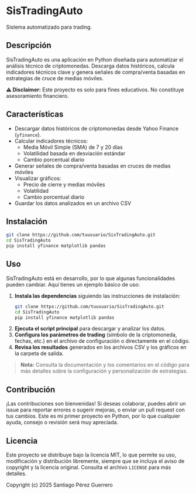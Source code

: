 # SisTradingAuto

Sistema automatizado para trading.

## Descripción

SisTradingAuto es una aplicación en Python diseñada para automatizar el análisis técnico de criptomonedas. Descarga datos históricos, calcula indicadores técnicos clave y genera señales de compra/venta basadas en estrategias de cruce de medias móviles.

**⚠️ Disclaimer:** Este proyecto es solo para fines educativos. No constituye asesoramiento financiero.

## Características 

- Descargar datos históricos de criptomonedas desde Yahoo Finance (`yfinance`).
- Calcular indicadores técnicos:
  - Media Móvil Simple (SMA) de 7 y 20 días
  - Volatilidad basada en desviación estándar
  - Cambio porcentual diario
- Generar señales de compra/venta basadas en cruces de medias móviles
- Visualizar gráficos:
  - Precio de cierre y medias móviles
  - Volatilidad
  - Cambio porcentual diario
- Guardar los datos analizados en un archivo CSV

## Instalación

```bash
git clone https://github.com/tuusuario/SisTradingAuto.git
cd SisTradingAuto
pip install yfinance matplotlib pandas

```

## Uso

SisTradingAuto está en desarrollo, por lo que algunas funcionalidades pueden cambiar. Aquí tienes un ejemplo básico de uso:

1. **Instala las dependencias** siguiendo las instrucciones de instalación:
    ```bash
    git clone https://github.com/tuusuario/SisTradingAuto.git
    cd SisTradingAuto
    pip install yfinance matplotlib pandas
    ```
2. **Ejecuta el script principal** para descargar y analizar los datos.
3. **Configura los parámetros de trading** (símbolo de la criptomoneda, fechas, etc.) en el archivo de configuración o directamente en el código.
4. **Revisa los resultados** generados en los archivos CSV y los gráficos en la carpeta de salida.

> **Nota:** Consulta la documentación y los comentarios en el código para más detalles sobre la configuración y personalización de estrategias.


## Contribución

¡Las contribuciones son bienvenidas! Si deseas colaborar, puedes abrir un issue para reportar errores o sugerir mejoras, o enviar un pull request con tus cambios. Este es mi primer proyecto en Python, por lo que cualquier ayuda, consejo o revisión será muy apreciada.

## Licencia

Este proyecto se distribuye bajo la licencia MIT, lo que permite su uso, modificación y distribución libremente, siempre que se incluya el aviso de copyright y la licencia original. Consulta el archivo `LICENSE` para más detalles.

Copyright (c) 2025 Santiago Pérez Guerrero

